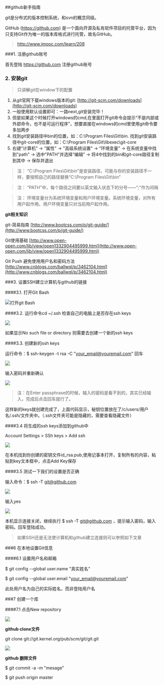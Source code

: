 ##github新手指南

git是分布式的版本控制系统，和svn的概念同级。

GitHub (https://github.com)  是一个面向开源及私有软件项目的托管平台，因为只支持Git作为唯一的版本库格式进行托管，故名GitHub。

> http://www.imooc.com/learn/208

###1. 注册github账号

首先登陆 https://github.com 注册github账号

### 2. 安装git
 
>只讲解git在window下的配置

1. 从git官网下载windows版本的git: [http://git-scm.com/downloads](http://git-scm.com/downloads)
2. 一般使用默认设置即可：一路next,git安装完毕！
3. 但是如果这个时候打开windows的cmd,在里面打开git命令会提示“不是内部或外部命令，也不是可运行程序”，想要直接在windows的cmd里使用git命令要多加两步
4. 找到git安装路径中bin的位置，如：C:\Program Files\Git\bin.  找到git安装路径中git-core的位置，如：C:\Program Files\Git\libexec\git-core
5. 右键“计算机” -> “属性” -> "高级系统设置" -> “环境变量” -> 在系统变量中找到"path" -> 选中"PATH"并选择“编辑” -> 将4中找到的bin和git-core路径复制到其中 -> 保存并退出

> 注： “C:\Program Files\Git\bin”是安装路径，可能与你的安装路径不一样，要按照自己的路径替换“C:\Program Files\Git\bin”

> 注： “PATH”中，每个路径之间要以英文输入状态下的分号——“;”作为间隔

> 注： 环境变量分为系统环境变量和用户环境变量。系统环境变量，对所有用户起作用。用户环境变量只对当前用户起作用。

**git相关知识**

 git-简易指南 [http://www.bootcss.com/p/git-guide/](http://www.bootcss.com/p/git-guide/)
 
 Git使用基础 [http://www.open-open.com/lib/view/open1332904495999.html](http://www.open-open.com/lib/view/open1332904495999.html)

 Git Push 避免使用用户名和密码方法 [http://www.cnblogs.com/ballwql/p/3462104.html](http://www.cnblogs.com/ballwql/p/3462104.html)

###3. 设置SSH建立计算机与github的链接

####3.1. 打开Git Bash

![打开git Bash](https://raw.githubusercontent.com/AsiaFE/weekly-meeting/master/%E8%B5%84%E6%BA%90%E5%BA%93/20141106/01.png)

####3.2. 运行命令cd ~/.ssh 检查自己的电脑上是否存在ssh keys

![](https://raw.githubusercontent.com/AsiaFE/weekly-meeting/master/%E8%B5%84%E6%BA%90%E5%BA%93/20141106/02.png)

如果显示No such file or directory 则需要去创建一个新的ssh keys

####3.3. 创建新的ssh keys 

运行命令：$ ssh-keygen -t rsa -C "your_email@youremail.com"  回车

![](https://raw.githubusercontent.com/AsiaFE/weekly-meeting/master/%E8%B5%84%E6%BA%90%E5%BA%93/20141106/03.png)

输入密码并重新确认

![](https://raw.githubusercontent.com/AsiaFE/weekly-meeting/master/%E8%B5%84%E6%BA%90%E5%BA%93/20141106/04.png)

 > 注：在Enter passphrase的时候，输入的密码是看不到的，其实已经输入，完成后点击回车就行了。

这样新的keys就创建完成了，上面代码显示，秘钥位置放在了/c/users/用户名/.ssh/文件夹中。（.ssh文件夹可能是隐藏的，需要查看隐藏文件）

####3.4 将生成的ssh keys添加到github中

Account Settings > SSh keys > Add ssh

![](https://raw.githubusercontent.com/AsiaFE/weekly-meeting/master/%E8%B5%84%E6%BA%90%E5%BA%93/20141106/05.png)

在本机找到你创建的密钥文件id_rsa.pub,使用记事本打开，复制所有的内容，粘贴到key文本框中，点击Add Key保存

####3.5 测试一下我们的设置是否正确

输入命令：$ ssh -T git@github.com

![](https://raw.githubusercontent.com/AsiaFE/weekly-meeting/master/%E8%B5%84%E6%BA%90%E5%BA%93/20141106/06.png)

输入yes

![](https://raw.githubusercontent.com/AsiaFE/weekly-meeting/master/%E8%B5%84%E6%BA%90%E5%BA%93/20141106/07.png)

本机显示连接关闭，继续执行 $ ssh -T git@github.com ，提示输入密码，输入密码。回车登陆成功。

> 如果SSH还是无法使计算机和github建立连接则可以参照如下文章

###6 在本地设置Git信息

####6.1 设置用户名和邮箱

$ git config --global user.name "真实姓名"

$ git config --global user.email  "your_email@youremail.com"

此处用户名为自己的实际姓名，而非登陆用户名 

###7 创建一个库

####7.1 点击New repository

 ![](https://raw.githubusercontent.com/AsiaFE/weekly-meeting/master/%E8%B5%84%E6%BA%90%E5%BA%93/20141106/08.png)

**github clone文件**

git clone git://git.kernel.org/pub/scm/git/git.git

 ![](https://raw.githubusercontent.com/AsiaFE/weekly-meeting/master/%E8%B5%84%E6%BA%90%E5%BA%93/20141106/09.png)

**github 删除文件**

$ git commit -a -m "mesage"

$ git push origin master






















